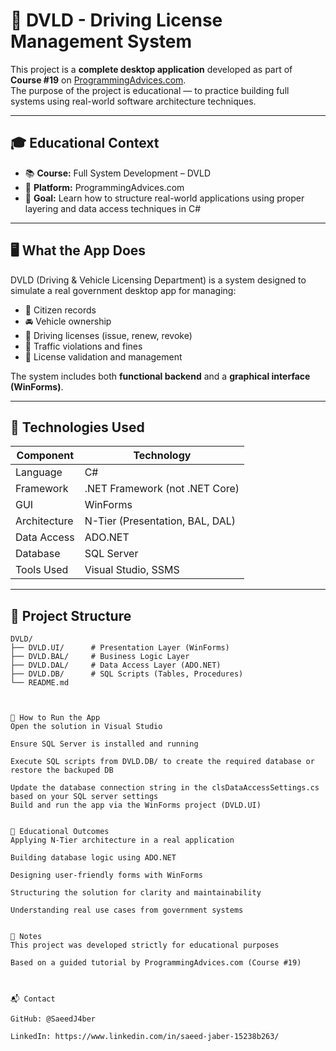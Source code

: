 # 🚗 DVLD - Driving License Management System

This project is a **complete desktop application** developed as part of **Course #19** on [ProgrammingAdvices.com](https://programmingadvices.com).  
The purpose of the project is educational — to practice building full systems using real-world software architecture techniques.

---

## 🎓 Educational Context

- 📚 **Course:** Full System Development – DVLD  
- 🏫 **Platform:** ProgrammingAdvices.com  
- 🎯 **Goal:** Learn how to structure real-world applications using proper layering and data access techniques in C#

---

## 🖥️ What the App Does

DVLD (Driving & Vehicle Licensing Department) is a system designed to simulate a real government desktop app for managing:

- 👤 Citizen records
- 🚘 Vehicle ownership
- 📝 Driving licenses (issue, renew, revoke)
- 💸 Traffic violations and fines
- 👮 License validation and management

The system includes both **functional backend** and a **graphical interface (WinForms)**.

---

## 🔧 Technologies Used

| Component        | Technology          |
|------------------|---------------------|
| Language         | C#                  |
| Framework        | .NET Framework (not .NET Core) |
| GUI              | WinForms            |
| Architecture     | N-Tier (Presentation, BAL, DAL) |
| Data Access      | ADO.NET              |
| Database         | SQL Server          |
| Tools Used       | Visual Studio, SSMS |

---

## 📂 Project Structure

```plaintext
DVLD/
├── DVLD.UI/      # Presentation Layer (WinForms)
├── DVLD.BAL/     # Business Logic Layer
├── DVLD.DAL/     # Data Access Layer (ADO.NET)
├── DVLD.DB/      # SQL Scripts (Tables, Procedures)
└── README.md



🚀 How to Run the App
Open the solution in Visual Studio

Ensure SQL Server is installed and running

Execute SQL scripts from DVLD.DB/ to create the required database or restore the backuped DB

Update the database connection string in the clsDataAccessSettings.cs based on your SQL server settings
Build and run the app via the WinForms project (DVLD.UI)


🎯 Educational Outcomes
Applying N-Tier architecture in a real application

Building database logic using ADO.NET

Designing user-friendly forms with WinForms

Structuring the solution for clarity and maintainability

Understanding real use cases from government systems


📌 Notes
This project was developed strictly for educational purposes

Based on a guided tutorial by ProgrammingAdvices.com (Course #19)



📬 Contact

GitHub: @SaeedJ4ber

LinkedIn: https://www.linkedin.com/in/saeed-jaber-15238b263/
